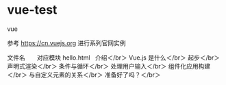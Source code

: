 # vue-test
vue

参考 https://cn.vuejs.org 进行系列官网实例

文件名        对应模块
hello.html    介绍＜/br＞
                Vue.js 是什么＜/br＞
                起步＜/br＞
                声明式渲染＜/br＞
                条件与循环＜/br＞
                处理用户输入＜/br＞
                组件化应用构建＜/br＞
                与自定义元素的关系＜/br＞
                准备好了吗？＜/br＞
